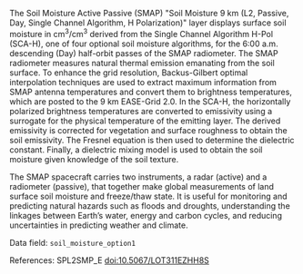 The Soil Moisture Active Passive (SMAP) "Soil Moisture 9 km (L2, Passive, Day, Single Channel Algorithm, H Polarization)" layer displays surface soil moisture in cm<sup>3</sup>/cm<sup>3</sup> derived from the Single Channel Algorithm H-Pol (SCA-H), one of four optional soil moisture algorithms, for the 6:00 a.m. descending (Day) half-orbit passes of the SMAP radiometer. The SMAP radiometer measures natural thermal emission emanating from the soil surface.  To enhance the grid resolution, Backus-Gilbert optimal interpolation techniques are used to extract maximum information from SMAP antenna temperatures and convert them to brightness temperatures, which are posted to the 9 km EASE-Grid 2.0. In the SCA-H, the horizontally polarized brightness temperatures are converted to emissivity using a surrogate for the physical temperature of the emitting layer. The derived emissivity is corrected for vegetation and surface roughness to obtain the soil emissivity. The Fresnel equation is then used to determine the dielectric constant. Finally, a dielectric mixing model is used to obtain the soil moisture given knowledge of the soil texture.

The SMAP spacecraft carries two instruments, a radar (active) and a radiometer (passive), that together make global measurements of land surface soil moisture and freeze/thaw state. It is useful for monitoring and predicting natural hazards such as floods and droughts, understanding the linkages between Earth’s water, energy and carbon cycles, and reducing uncertainties in predicting weather and climate.

Data field: `soil_moisture_option1`

References: SPL2SMP_E [doi:10.5067/LOT311EZHH8S](https://doi.org/10.5067/LOT311EZHH8S)
